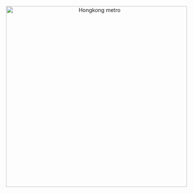 <p align="center"><img alt="Hongkong metro" src="https://imgs.sanbaofengs.com/hongkong-metro.png" width="480"></p>
